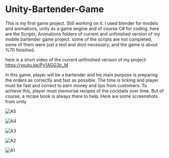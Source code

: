 # Unity-Bartender-Game
This is my first game project. Still working on it. I used blender for models and animations, unity as a game engine and of course C# for coding.
here are the Scripts, Animations folders of current and unfinished version of my mobile bartender game project.
some of the scripts are not completed, some of them were just a test and dont necessary, and the game is about %70 finisihed.


here is a short video of the current unfinished verison of my project:
https://youtu.be/Py1AGG3jr_M

In this game, player will be a bartender and his main purpose is preparing the orders as correctly and fast as possible.
The time is ticking and player must be fast and correct to earn money and tips from customers.
To achieve this, player must memorise recipes of the cocktails over time. But of course, a recipe book is always there to help.
Here are some screenshots from unity

![A5](https://github.com/Yemre1911/Unity-Bartender-Game/assets/167809659/c6bb5575-2921-4151-b9a2-49839a96c385)

![A4](https://github.com/Yemre1911/Unity-Bartender-Game/assets/167809659/3a0c4075-3b16-4af4-ba74-3181b23aeeba)

![A3](https://github.com/Yemre1911/Unity-Bartender-Game/assets/167809659/3329a29b-d3c5-47ac-8334-38fc8b0095fa)

![A2](https://github.com/Yemre1911/Unity-Bartender-Game/assets/167809659/b2c2b4b1-6adf-41a6-aea4-c73cfd5e1272)

![A1](https://github.com/Yemre1911/Unity-Bartender-Game/assets/167809659/274ca969-189c-47b2-abb1-b6db3f95ca36)


